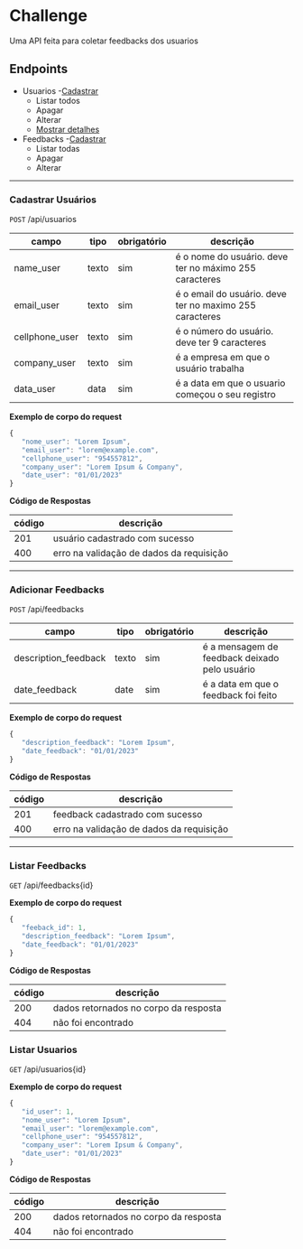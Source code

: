 # Challenge

Uma API feita para coletar feedbacks dos usuarios

## Endpoints
- Usuarios
    -[Cadastrar](#cadastrar-usuarios)
    - Listar todos
    - Apagar
    - Alterar 
    - [Mostrar detalhes](#)
- Feedbacks
    -[Cadastrar](#cadastrar-feedbacks)
    - Listar todas
    - Apagar
    - Alterar

---

### Cadastrar Usuários
`POST` /api/usuarios

|campo | tipo | obrigatório | descrição
|------|------|-------------|----------
|name_user|texto|sim|é o nome do usuário. deve ter no máximo 255 caracteres
|email_user|texto|sim|é o email do usuário. deve ter no maximo 255 caracteres
|cellphone_user|texto|sim|é o número do usuário. deve ter 9 caracteres
|company_user|texto|sim|é a empresa em que o usuário trabalha
|data_user|data|sim|é a data em que o usuario começou o seu registro

**Exemplo de corpo do request**

```js
{
   "nome_user": "Lorem Ipsum",
   "email_user": "lorem@example.com",
   "cellphone_user": "954557812",
   "company_user": "Lorem Ipsum & Company",
   "date_user": "01/01/2023"
}
```

**Código de Respostas**

|código|descrição
|------|---------
|201|usuário cadastrado com sucesso
|400|erro na validação de dados da requisição

---

### Adicionar Feedbacks
`POST` /api/feedbacks

|campo | tipo | obrigatório | descrição
|------|------|-------------|----------
|description_feedback|texto|sim|é a mensagem de feedback deixado pelo usuário
|date_feedback|date|sim|é a data em que o feedback foi feito

**Exemplo de corpo do request**

```js
{
   "description_feedback": "Lorem Ipsum",
   "date_feedback": "01/01/2023"
}
```

**Código de Respostas**

|código|descrição
|------|---------
|201|feedback cadastrado com sucesso
|400|erro na validação de dados da requisição

---

### Listar Feedbacks
`GET` /api/feedbacks{id}

**Exemplo de corpo do request**

```js
{
   "feeback_id": 1,
   "description_feedback": "Lorem Ipsum",
   "date_feedback": "01/01/2023"
}
```

**Código de Respostas**

|código|descrição
|------|---------
|200|dados retornados no corpo da resposta
|404|não foi encontrado

### Listar Usuarios
`GET` /api/usuarios{id}

**Exemplo de corpo do request**

```js
{
   "id_user": 1,
   "nome_user": "Lorem Ipsum",
   "email_user": "lorem@example.com",
   "cellphone_user": "954557812",
   "company_user": "Lorem Ipsum & Company",
   "date_user": "01/01/2023"
}
```

**Código de Respostas**

|código|descrição
|------|---------
|200|dados retornados no corpo da resposta
|404|não foi encontrado

